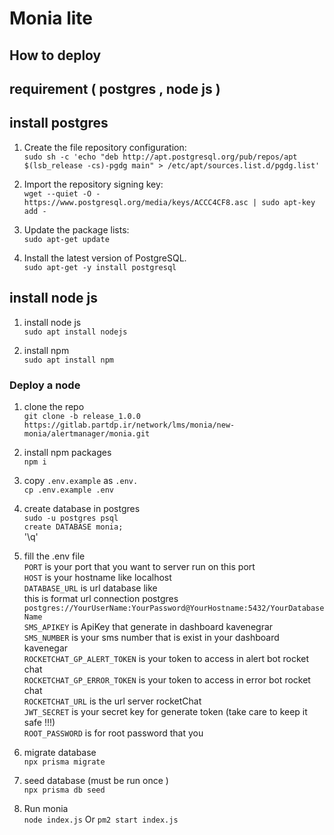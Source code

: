 # Monia lite

## How to deploy

## requirement ( postgres , node js )

## install postgres

1. Create the file repository configuration: \
   `sudo sh -c 'echo "deb http://apt.postgresql.org/pub/repos/apt $(lsb_release -cs)-pgdg main" > /etc/apt/sources.list.d/pgdg.list'`

2. Import the repository signing key: \
   `wget --quiet -O - https://www.postgresql.org/media/keys/ACCC4CF8.asc | sudo apt-key add -`

3. Update the package lists: \
   `sudo apt-get update`

4. Install the latest version of PostgreSQL.\
   `sudo apt-get -y install postgresql`

## install node js

1. install node js\
   `sudo apt install nodejs`

2. install npm \
   `sudo apt install npm`

### Deploy a node

1. clone the repo \
   `git clone -b release_1.0.0 https://gitlab.partdp.ir/network/lms/monia/new-monia/alertmanager/monia.git`

2. install npm packages \
   `npm i`

3. copy `.env.example` as `.env.` \
   `cp .env.example .env`

4. create database in postgres \
`sudo -u postgres psql`\
`create DATABASE monia;`\
'\q'

4. fill the .env file \
   `PORT` is your port that you want to server run on this port \
   `HOST` is your hostname like localhost \
   `DATABASE_URL` is url database like \
   this is format url connection postgres `postgres://YourUserName:YourPassword@YourHostname:5432/YourDatabaseName` \
   `SMS_APIKEY` is ApiKey that generate in dashboard kavenegrar \
   `SMS_NUMBER` is your sms number that is exist in your dashboard kavenegar \
   `ROCKETCHAT_GP_ALERT_TOKEN` is your token to access in alert bot rocket chat \
   `ROCKETCHAT_GP_ERROR_TOKEN` is your token to access in error bot rocket chat \
   `ROCKETCHAT_URL` is the url server rocketChat \
   `JWT_SECRET` is your secret key for generate token (take care to keep it safe !!!) \
   `ROOT_PASSWORD` is for root password that you

5. migrate database \
   `npx prisma migrate`

6. seed database (must be run once ) \
   `npx prisma db seed`

7. Run monia \
   `node index.js` Or `pm2 start index.js`
